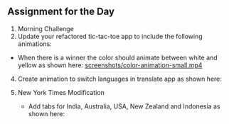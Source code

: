 ## Assignment for the Day
1. Morning Challenge 
2. Update your refactored tic-tac-toe app to include the following animations:
  - When there is a winner the color should animate between white and yellow as shown here:
    [screenshots/color-animation-small.mp4](screenshots/color-animation-small.mp4)
    
4. Create animation to switch languages in translate app as shown here:

    
4.  New York Times Modification 
    - Add tabs for India, Australia, USA, New Zealand and Indonesia as shown here:
    
    
    
    